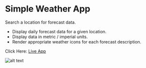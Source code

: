 # Simple Weather App

Search a location for forecast data.

- Display daily forecast data for a given location.
- Display data in metric / imperial units.
- Render appropriate weather icons for each forecast description.

Click Here: [Live App](https://swhag.github.io/Weather-App/)

![alt text](https://github.com/Swhag/Weather-App/blob/main/src/images/Weather%20App%20Preview.PNG 'App Preview')
